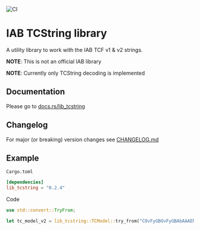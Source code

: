 ![CI](https://github.com/advancedSTORE/lib_tcstring/workflows/CI/badge.svg)

# IAB TCString library

A utility library to work with the IAB TCF v1 & v2 strings.

**NOTE**: This is not an official IAB library

**NOTE**: Currently only TCString decoding is implemented

## Documentation

Please go to [docs.rs/lib_tcstring](https://docs.rs/lib_tcstring)

## Changelog

For major (or breaking) version changes see [CHANGELOG.md](./CHANGELOG.md)

## Example

`Cargo.toml`

```toml
[dependencies]
lib_tcstring = "0.2.4"
```

Code

```rust
use std::convert::TryFrom;

let tc_model_v2 = lib_tcstring::TCModel::try_from("COvFyGBOvFyGBAbAAAENAPCAAOAAAAAAAAAAAEEUACCKAAA");
```
